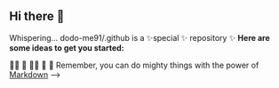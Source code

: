 ## Hi there 👋

Whispering...
dodo-me91/.github is a ✨special ✨ repository ✨
**Here are some ideas to get you started:**

🙋‍♀️
🌈 
👩‍💻 
🍿 
🧙 Remember, you can do mighty things with the power of [Markdown](https://docs.github.com/github/writing-on-github/getting-started-with-writing-and-formatting-on-github/basic-writing-and-formatting-syntax)
-->
